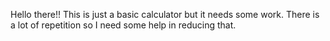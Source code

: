 Hello there!! This is just a basic calculator but it needs some work. There is a lot of repetition so I need some help in reducing that.
